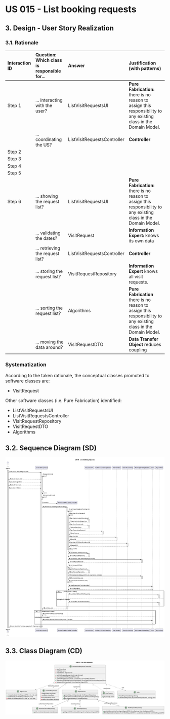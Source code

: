 # US 015 - List booking requests 

## 3. Design - User Story Realization 

### 3.1. Rationale



| Interaction ID | Question: Which class is responsible for... | Answer                      | Justification (with patterns)                                                                                     |
|:---------------|:--------------------------------------------|:----------------------------|:------------------------------------------------------------------------------------------------------------------|
| Step 1         | ... interacting with the user?              | ListVisitRequestsUI         | **Pure Fabrication:** there is no reason to assign this responsibility to any existing class in the Domain Model. |
|                | ... coordinating the US?                    | ListVisitRequestsController | **Controller**                                                                                                    |
| Step 2         |                                             |                             |                                                                                                                   |
| Step 3         |                                             |                             |                                                                                                                   |
| Step 4         |                                             |                             |                                                                                                                   |
| Step 5         |                                             |                             |                                                                                                                   |                                                                                                              
| Step 6         | ... showing the request list?               | ListVisitRequestsUI         | **Pure Fabrication:** there is no reason to assign this responsibility to any existing class in the Domain Model. |
|                | ... validating the dates?                   | VisitRequest                | **Information Expert:** knows its own data                                                                        |
|                | ... retrieving the request list?            | ListVisitRequestsController | **Controller**                                                                                                    |
|                | ... storing the request list?               | VisitRequestRepository      | **Information Expert** knows all visit requests.                                                                  |
|                | ... sorting the request list?               | Algorithms                  | **Pure Fabrication** there is no reason to assign this responsibility to any existing class in the Domain Model.  |
|                | ... moving the data around?                 | VisitRequestDTO             | **Data Transfer Object** reduces coupling                                                                         |

### Systematization 

According to the taken rationale, the conceptual classes promoted to software classes are: 

* VisitRequest

Other software classes (i.e. Pure Fabrication) identified: 

* ListVisitRequestsUI
* ListVisitRequestsController
* VisitRequestRepository
* VisitRequestDTO
* Algorithms

## 3.2. Sequence Diagram (SD)
![us015-sd.svg](svg/us015-sd.svg)


## 3.3. Class Diagram (CD)
![us015-cd.svg](svg/us015-cd.svg)